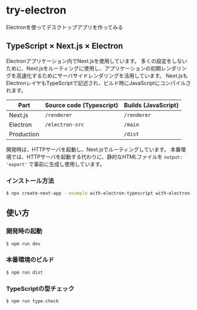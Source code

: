 # try-electron

Electronを使ってデスクトップアプリを作ってみる

## TypeScript × Next.js × Electron

Electronアプリケーション内でNext.jsを使用しています。
多くの設定をしないために、Next.jsをルーティングに使用し、アプリケーションの初期レンダリングを高速化するためにサーバサイドレンダリングを活用しています。
Next.jsもElectronレイヤもTypeScriptで記述され、ビルド時にJavaScriptにコンパイルされます。

| Part       | Source code (Typescript) | Builds (JavaScript) |
| ---------- | ------------------------ | ------------------- |
| Next.js    | `/renderer`              | `/renderer`         |
| Electron   | `/electron-src`          | `/main`             |
| Production |                          | `/dist`             |

開発時は、HTTPサーバを起動し、Next.jsでルーティングしています。
本番環境では、HTTPサーバを起動する代わりに、静的なHTMLファイルを `output: 'export'` で事前に生成し使用しています。

### インストール方法

```bash
$ npx create-next-app --example with-electron-typescript with-electron-typescript-app
```

## 使い方

### 開発時の起動

```bash
$ npm run dev
```

### 本番環境のビルド

```bash
$ npm run dist
```

### TypeScriptの型チェック

```bash
$ npm run type-check
```
